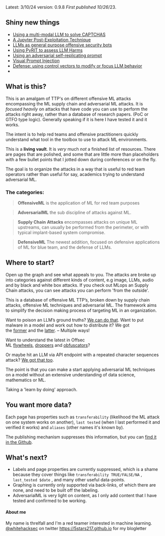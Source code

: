 Latest: 3/10/24 version: 0.9.8
*First published 10/26*/23. 
## Shiny new things
- [Using a multi-modal LLM to solve CAPTCHAS](https://wiki.offsecml.com/Offensive+ML/CAPTCHA+Solving/Using+a+multi-modal+LLM) 
- [A Jupyter Post-Exploitation Technique](https://wiki.offsecml.com/Supply+Chain+Attacks/MLops+Pipeline+Tooling/Using+Jupyter)
- [LLMs as general purpose offensive security bots](https://wiki.offsecml.com/Offensive+ML/General+Purpose+Hackbots/Using+LLMs+for+general+purpose+offensive+security) 
- [Using PyRIT to assess LLM Harms](https://wiki.offsecml.com/Adversarial+ML/LLM+Attacks/Using+an++API+Endpoint+or+Black+Box/Assess+Harm/Using+PyRIT+to+assess+robustness+against+harm)
- [Using an adversarial self-replicating prompt](https://wiki.offsecml.com/Adversarial+ML/Using+an++API+Endpoint+or+Black+Box/Prompt+Injection/Using+an+adversarial+self-replicating+prompt)
- [Visual Prompt Injection](https://wiki.offsecml.com/Adversarial+ML/LLM+Attacks/Using+an++API+Endpoint+or+Black+Box/Prompt+Injection/Visual+Prompt+Injection) 
- [Defense: using control vectors to modify or focus LLM behavior](https://wiki.offsecml.com/Defensive+ML+-++Category+WIP/Defending+LLMs/Using+control+vectors+to+modify+or+focus+LLM+behavior)
- 

## What is this?  
This is an amalgam of TTP's on different offensive ML attacks encompassing the ML supply chain and adversarial ML attacks.
It is *focused heavily* on attacks that have code you can use to perform the attacks right away, rather than a database of research papers. (PoC or GTFO type logic). Generally speaking if it is here I have tested it and it works. 

The intent is to help red teams and offensive practitioners quickly understand what tool in the toolbox to use to attack ML environments. 

This is a **living vault**. It is _very_ much _not_ a finished list of resources. There are pages that are polished, and some that are little more than placeholders with a few bullet points that I jotted down during conferences or on the fly. 

The goal is to organize the attacks in a way that is useful to red team operators rather than useful for say, academics trying to understand adversarial ML.

### The categories:

> **OffensiveML** is the application of ML for red team purposes 

> **AdversarialML** the sub discipline of attacks against ML.

> **Supply Chain** **Attacks**  encompasses attacks on unique ML upstreams, can usually be performed from the perimeter, or with typical implant-based system compromise.

> **DefensiveML** The newest addition, focused on defensive applications of ML for blue team, and the defense of LLMs. 

## Where to start? 

Open up the graph and see what appeals to you. The attacks are broke up into categories against different kinds of content, e.g image, LLMs, audio and by black and white box attacks.  If you check out MLops an Supply Chain attacks, you can see attacks you can perform 'from the outside'.

This is a database of offensive ML TTP’s, broken down by supply chain attacks, offensive ML techniques and adversarial ML. The framework aims to simplify the decision making process of targeting ML in an organization.

Want to poison an LLM’s ground truths? [We can do that](https://wiki.offsecml.com/Adversarial+ML/LLM+Attacks/Using+Access+to+a+Model+Registry/Modify+an+LLMs+ground+truths). Want to put malware in a model and work out how to distribute it? We got the [former](https://wiki.offsecml.com/Supply+Chain+Attacks/Models/Using+Keras+Lambda+Layers) and the [latter](https://wiki.offsecml.com/Supply+Chain+Attacks/Public+Model+Registries/Using+a+Huggingface+Watering+Hole). – Multiple ways!

Want to understand the latest in Offsec ML [flywheels](https://wiki.offsecml.com/Offensive+ML/Flywheels/Nemesis), [droppers](https://wiki.offsecml.com/Offensive+ML/Droppers/Sandbox+detection+using+process+ratios) and [obfuscators](https://wiki.offsecml.com/Offensive+ML/Obfuscators/Obfuscation+using+markov+chains)?

Or maybe hit an LLM via API endpoint with a repeated character sequences attack? [We got that too](https://wiki.offsecml.com/Adversarial+ML/LLM+Attacks/Using+an++API+Endpoint+or+Black+Box/Prompt+Injection/Using+Repeated+Character+Sequences).

The point is that you can make a start applying adversarial ML techniques on a model without an extensive understanding of data science, mathematics or ML. 

Taking a 'learn by doing' approach. 


## You want more data?

Each page has properties such as `transferability` (likelihood the ML attack on one system works on another), `last tested` (when I last performed it and verified it works) and `aliases` (other names it's known by).

The publishing mechanism suppresses this information, but you can [find it in the Github](https://github.com/5stars217/offsecml). 

## What's next?

- Labels and page properties are currently suppressed, which is a shame because they cover things like `transferability TRUE/FALSE/NA` , `last_tested $date` , and many other useful data-points. 
- Graphing is currently only supported via back-links, of which there are none, and need to be built off the labeling. 
- AdversarialML is very light on content, as I only add content that I have tested and confirmed to be working. 
#### About me 
My name is threlfall and I'm a red teamer interested in machine learning. 
[@whitehacksec](https://twitter.com/WHITEHACKSEC) on twitter
https://5stars217.github.io for my blogletter


